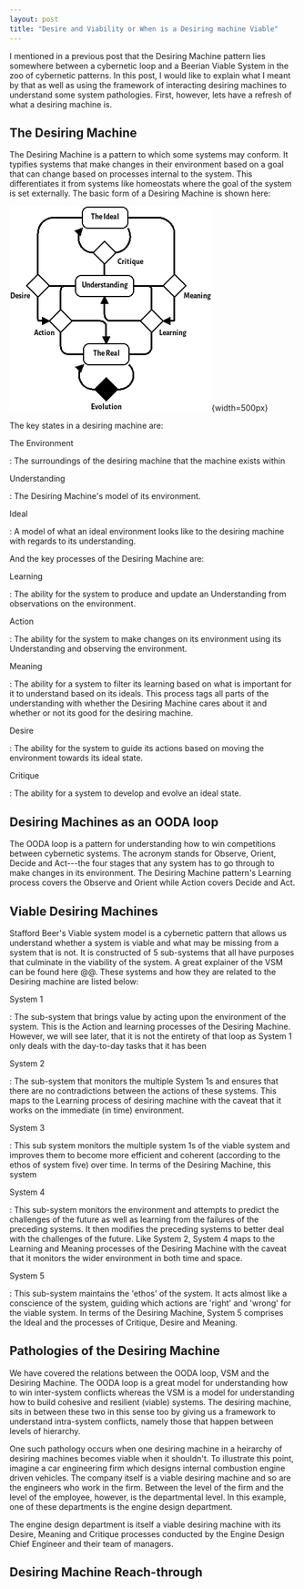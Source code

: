 ```yaml
---
layout: post
title: "Desire and Viability or When is a Desiring machine Viable"
---
```


I mentioned in a previous post that the Desiring Machine pattern lies somewhere between a cybernetic loop and a Beerian Viable System in the zoo of cybernetic patterns. In this post, I would like to explain what I meant by that as well as using the framework of interacting desiring machines to understand some system pathologies. First, however, lets have a refresh of what a desiring machine is.

The Desiring Machine
--------------------

The Desiring Machine is a pattern to which some systems may conform. It typifies systems that make changes in their environment based on a goal that can change based on processes internal to the system. This differentiates it from systems like homeostats where the goal of the system is set externally. The basic form of a Desiring Machine is shown here:

![The Desiring Machine](../images/desire_machinefull.png){width=500px}

The key states in a desiring machine are:

The Environment

  : The surroundings of the desiring machine that the machine exists within

Understanding

  : The Desiring Machine's model of its environment.

Ideal

  : A model of what an ideal environment looks like to the desiring machine with regards to its understanding.

And the key processes of the Desiring Machine are:

Learning

  : The ability for the system to produce and update an Understanding from observations on the environment.

Action

  : The ability for the system to make changes on its environment using its Understanding and observing the environment.

Meaning

  : The ability for a system to filter its learning based on what is important for it to understand based on its ideals. This process tags all parts of the understanding with whether the Desiring Machine cares about it and whether or not its good for the desiring machine.

Desire

  : The ability for the system to guide its actions based on moving the environment towards its ideal state.

Critique

  : The ability for a system to develop and evolve an ideal state.


Desiring Machines as an OODA loop
---------------------------------

The OODA loop is a pattern for understanding how to win competitions between cybernetic systems. The acronym stands for Observe, Orient, Decide and Act---the four stages that any system has to go through to make changes in its environment. The Desiring Machine pattern's Learning process covers the Observe and Orient while Action covers Decide and Act.

Viable Desiring Machines
------------------------

Stafford Beer's Viable system model is a cybernetic pattern that allows us understand whether a system is viable and what may be missing from a system that is not. It is constructed of 5 sub-systems that all have purposes that culminate in the viability of the system. A great explainer of the VSM can be found here @@. These systems and how they are related to the Desiring machine are listed below:

System 1

  : The sub-system that brings value by acting upon the environment of the system. This is the Action and learning processes of the Desiring Machine. However, we will see later, that it is not the entirety of that loop as System 1 only deals with the day-to-day tasks that it has been 

System 2

  : The sub-system that monitors the multiple System 1s and ensures that there are no contradictions between the actions of these systems. This maps to the Learning process of desiring machine with the caveat that it works on the immediate (in time) environment.

System 3

  : This sub system monitors the multiple system 1s of the viable system and improves them to become more efficient and coherent (according to the ethos of system five) over time. In terms of the Desiring Machine, this system 

System 4

  : This sub-system monitors the environment and attempts to predict the challenges of the future as well as learning from the failures of the preceding systems. It then modifies the preceding systems to better deal with the challenges of the future. Like System 2, System 4 maps to the Learning and Meaning processes of the Desiring Machine with the caveat that it monitors the wider environment in both time and space.

System 5

  : This sub-system maintains the 'ethos' of the system. It acts almost like a conscience of the system, guiding which actions are 'right' and 'wrong' for the viable system. In terms of the Desiring Machine, System 5 comprises the Ideal and the processes of Critique, Desire and Meaning.

Pathologies of the Desiring Machine
-----------------------------------

We have covered the relations between the OODA loop, VSM and the Desiring Machine. The OODA loop is a great model for understanding how to win inter-system conflicts whereas the VSM is a model for understanding how to build cohesive and resilient (viable) systems. The desiring machine, sits in between these two in this sense too by giving us a framework to understand intra-system conflicts, namely those that happen between levels of hierarchy.

One such pathology occurs when one desiring machine in a heirarchy of desiring machines becomes viable when it shouldn't. To illustrate this point, imagine a car engineering firm which designs internal combustion engine driven vehicles. The company itself is a viable desiring machine and so are the engineers who work in the firm. Between the level of the firm and the level of the employee, however, is the departmental level. In this example, one of these departments is the engine design department.

The engine design department is itself a viable desiring machine with its Desire, Meaning and Critique processes conducted by the Engine Design Chief Engineer and their team of managers.

Desiring Machine Reach-through
------------------------------





